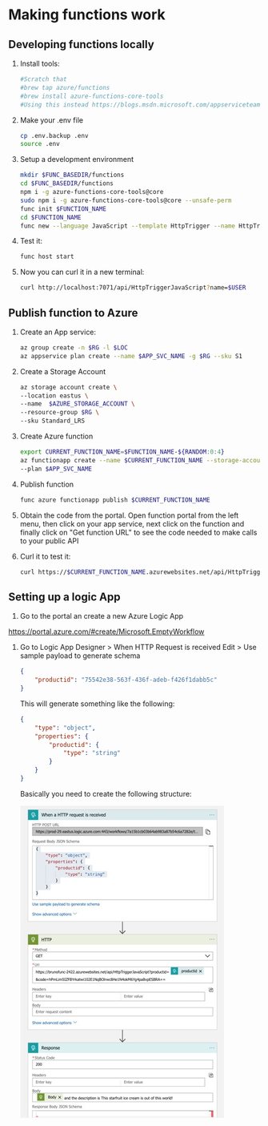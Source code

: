 # Making functions work

## Developing functions locally

1. Install tools:
    ```bash
    #Scratch that
    #brew tap azure/functions
    #brew install azure-functions-core-tools
    #Using this instead https://blogs.msdn.microsoft.com/appserviceteam/2017/09/25/develop-azure-functions-on-any-platform/
    ````
1. Make your .env file
    ```bash
    cp .env.backup .env
    source .env
    ````

1. Setup a development environment
    ```bash
    mkdir $FUNC_BASEDIR/functions
    cd $FUNC_BASEDIR/functions
    npm i -g azure-functions-core-tools@core
    sudo npm i -g azure-functions-core-tools@core --unsafe-perm
    func init $FUNCTION_NAME
    cd $FUNCTION_NAME
    func new --language JavaScript --template HttpTrigger --name HttpTriggerJavaScript
    ````

1. Test it:
    ```bash
    func host start
    ```

1. Now you can curl it in a new terminal:
    ```bash
    curl http://localhost:7071/api/HttpTriggerJavaScript?name=$USER
    ```

## Publish function to Azure

1. Create an App service:

    ```bash
    az group create -n $RG -l $LOC
    az appservice plan create --name $APP_SVC_NAME -g $RG --sku S1
    ```
1. Create a Storage Account

    ```bash
    az storage account create \
    --location eastus \
    --name  $AZURE_STORAGE_ACCOUNT \
    --resource-group $RG \
    --sku Standard_LRS
    ```

1. Create Azure function

    ```bash
    export CURRENT_FUNCTION_NAME=$FUNCTION_NAME-${RANDOM:0:4} 
    az functionapp create --name $CURRENT_FUNCTION_NAME --storage-account  $AZURE_STORAGE_ACCOUNT  --resource-group $RG \
    --plan $APP_SVC_NAME
    ```

1. Publish function

    ```bash
    func azure functionapp publish $CURRENT_FUNCTION_NAME
    ```
1. Obtain the code from the portal. Open function portal from the left menu, then click on your app service, next click on the function and finally click on "Get function URL" to see the code needed to make calls to your public API

1. Curl it to test it:

    ```bash
    curl https://$CURRENT_FUNCTION_NAME.azurewebsites.net/api/HttpTriggerJavaScript\?code\=hPmLim5IZFBYrkatwi102E1NqBOlrwc8He1N4okM6Yg4pa8vpESBRA\=\=\&productid=$USER
    ```

## Setting up a logic App

1. Go to the portal an create a new Azure Logic App

https://portal.azure.com/#create/Microsoft.EmptyWorkflow

1. Go to Logic App Designer > When HTTP Request is received
Edit > Use sample payload to generate schema

    ```json
    {
        "productid": "75542e38-563f-436f-adeb-f426f1dabb5c"
    }
    ````

    This will generate something like the following:

    ```json
    {
        "type": "object",
        "properties": {
            "productid": {
                "type": "string"
            }
        }
    }
    ````

    Basically you need to create the following structure:

    ![logic-app.jpg](logic-app.jpg)